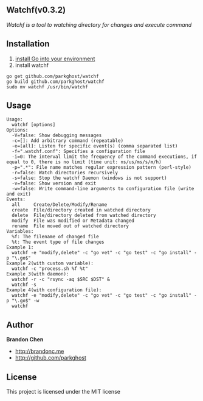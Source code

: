 Watchf(v0.3.2)
-------

*Watchf is a tool to watching directory for changes and execute command*

Installation
-------
1. [install Go into your environment](http://golang.org/doc/install) 
2. install watchf

```
go get github.com/parkghost/watchf
go build github.com/parkghost/watchf
sudo mv watchf /usr/bin/watchf
```

Usage
-------

```
Usage:
  watchf [options]
Options:
  -V=false: Show debugging messages
  -c=[]: Add arbitrary command (repeatable)
  -e=[all]: Listen for specific event(s) (comma separated list)
  -f=".watchf.conf": Specifies a configuration file
  -i=0: The interval limit the frequency of the command executions, if equal to 0, there is no limit (time unit: ns/us/ms/s/m/h)
  -p=".*": File name matches regular expression pattern (perl-style)
  -r=false: Watch directories recursively
  -s=false: Stop the watchf Daemon (windows is not support)
  -v=false: Show version and exit
  -w=false: Write command-line arguments to configuration file (write and exit)
Events:
  all     Create/Delete/Modify/Rename
  create  File/directory created in watched directory
  delete  File/directory deleted from watched directory
  modify  File was modified or Metadata changed
  rename  File moved out of watched directory
Variables:
  %f: The filename of changed file
  %t: The event type of file changes
Example 1:
  watchf -e "modify,delete" -c "go vet" -c "go test" -c "go install" -p "\.go$"
Example 2(with custom variable):
  watchf -c "process.sh %f %t"
Example 3(with daemon):
  watchf -r -c "rsync -aq $SRC $DST" &
  watchf -s
Example 4(with configuration file):
  watchf -e "modify,delete" -c "go vet" -c "go test" -c "go install" -p "\.go$" -w
  watchf
```

Author
-------

**Brandon Chen**

+ http://brandonc.me
+ http://github.com/parkghost

License
---------------------

This project is licensed under the MIT license